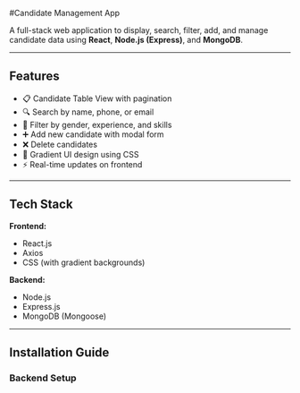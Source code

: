 #Candidate Management App

A full-stack web application to display, search, filter, add, and manage candidate data using **React**, **Node.js (Express)**, and **MongoDB**.

---

##  Features

- 📋 Candidate Table View with pagination
- 🔍 Search by name, phone, or email
- 🎯 Filter by gender, experience, and skills
- ➕ Add new candidate with modal form
- ❌ Delete candidates
- 🌈 Gradient UI design using CSS
- ⚡ Real-time updates on frontend

---

##  Tech Stack

**Frontend:**
- React.js
- Axios
- CSS (with gradient backgrounds)

**Backend:**
- Node.js
- Express.js
- MongoDB (Mongoose)

---

## Installation Guide

###  Backend Setup
